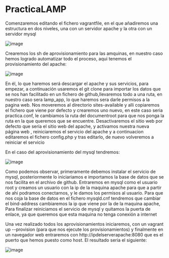 # PracticaLAMP
Comenzaremos editando el fichero vagrantfile, en el que añadiremos una estructura en dos niveles, una con un servidor apache y la otra con un servidor mysql


![image](https://github.com/user-attachments/assets/7231203c-b0ce-47cf-a27d-392a6b111660)


Crearemos los sh de aprovisionamiento para las amquinas, en nuestro caso hemos logrado automatizar todo el proceso, aqui tenemos el provisionamiento del apache:


![image](https://github.com/user-attachments/assets/9da3c49d-a298-475d-88e4-de4cf6a86198)


En él, lo que haremos será descargar el apache y sus servicios, para empezar, a continuación usaremos el git clone para importar los datos que se nos han facilitado en un fichero de github,llevaremos todo a una ruta, en nuestro caso sera lamp_app, lo que haremos sera darle permisos a la pagina web.
Nos moveremos al directorio sites-available y alli copiaremos el fichero que viene por defecto y crearemos uno nuevo, en este caso seria practica.conf, le cambiamos la ruta del documentroot para que nos ponga la ruta en la que queremos que se encuentre.
Desactivaremos el sitio web por defecto que sería el sitio web del apache, y activamos nuestra nueva página web , reiniciaremos el servicio del apache y a continuacion editaremos el fichero config.php y tras editarlo, de nuevo volveremos a reiniciar el servicio

En el caso del aprovisionamiento del mysql tendremos:


![image](https://github.com/user-attachments/assets/dd0e55c6-ab31-4015-a504-b7b898f5d92e)


Como podemos observar, primeramente debemos instalar el servicio de mysql, posteriormente lo iniciariamos e importamos la base de datos que se nos facilita en el archivo de github.
Entraremos en mysql como el usuario root y creamos un usuario con la ip de la maquina apache para que a partir de ahi podramos conectarnos, y le damos los permisos al usuario.
Para que nos coja la base de datos en el fichero mysqld.cnf tendremos que cambiar el bind-address cambiaremos la ip que viene por la de la maquina apache,
Para finalizar reiniciamos el servicio de mysql y quitamos la puerta de enlace, ya que queremos que esta maquina no tenga conexión a internet

Una vez realizado todos los aprovisionamientos iniciaremos, con un vagrant up --provision (para que nos ejecute los provisionamientos) y finalmente en un 
navegador web entraremos con http://ipdelserverapache:8080 que es el puerto que hemos puesto como host. El resultado seria el siguiente:

![image](https://github.com/user-attachments/assets/b76d28a1-afa6-457a-a685-183aecb13b2d)

